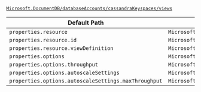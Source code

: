 [`Microsoft.DocumentDB/databaseAccounts/cassandraKeyspaces/views`](https://docs.microsoft.com/en-us/azure/templates/microsoft.documentdb/databaseaccounts/cassandrakeyspaces/views)

| Default Path | Alias |
|---|---|
| `properties.resource` | `Microsoft.DocumentDB/databaseAccounts/cassandraKeyspaces/views/resource` |
| `properties.resource.id` | `Microsoft.DocumentDB/databaseAccounts/cassandraKeyspaces/views/resource.id` |
| `properties.resource.viewDefinition` | `Microsoft.DocumentDB/databaseAccounts/cassandraKeyspaces/views/resource.viewDefinition` |
| `properties.options` | `Microsoft.DocumentDB/databaseAccounts/cassandraKeyspaces/views/options` |
| `properties.options.throughput` | `Microsoft.DocumentDB/databaseAccounts/cassandraKeyspaces/views/options.throughput` |
| `properties.options.autoscaleSettings` | `Microsoft.DocumentDB/databaseAccounts/cassandraKeyspaces/views/options.autoscaleSettings` |
| `properties.options.autoscaleSettings.maxThroughput` | `Microsoft.DocumentDB/databaseAccounts/cassandraKeyspaces/views/options.autoscaleSettings.maxThroughput` |

